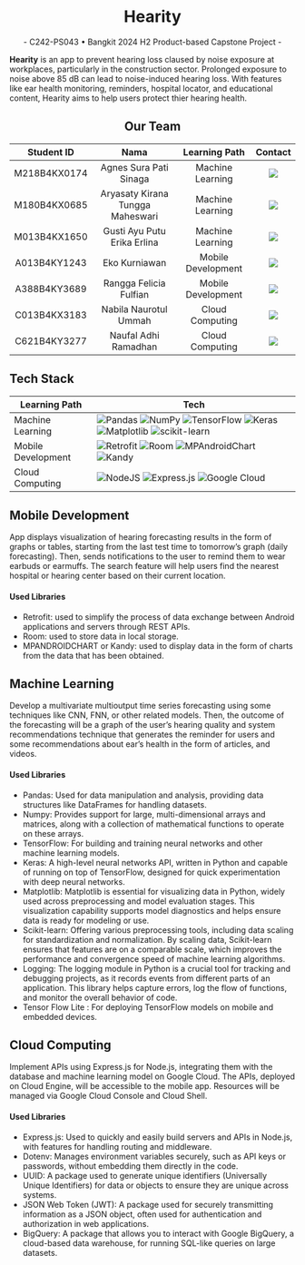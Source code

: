 <h1 align="center">Hearity</h1>

<p align="center"> -  C242-PS043   •   Bangkit 2024 H2 Product-based Capstone Project  - </p>

<strong>Hearity</strong> is an app to prevent hearing loss claused by noise exposure at workplaces, particularly in the construction sector. Prolonged exposure to noise above 85 dB can lead to noise-induced hearing loss. With features like ear health monitoring, reminders, hospital locator, and educational content, Hearity aims to help users protect thier hearing health.


<div align="center">
  
  ## Our Team
  
  |  Student ID  |               Nama               |   Learning Path    |                                                                                            Contact                                                                                            |
  | :----------: | :------------------------------: | :----------------: | :-------------------------------------------------------------------------------------------------------------------------------------------------------------------------------------------: |
  | M218B4KX0174 |      Agnes Sura Pati Sinaga      |  Machine Learning  |        <a href="https://www.linkedin.com/in/agnes-sura-pati-sinaga/"><img src="https://img.shields.io/badge/LinkedIn-0077B5?style=for-the-badge&logo=linkedin&logoColor=white" /></a>         |
  | M180B4KX0685 | Aryasaty Kirana Tungga Maheswari |  Machine Learning  |            <a href="https://www.linkedin.com/in/aryasatykirana/"><img src="https://img.shields.io/badge/LinkedIn-0077B5?style=for-the-badge&logo=linkedin&logoColor=white" /></a>             |
  | M013B4KX1650 |   Gusti Ayu Putu Erika Erlina    |  Machine Learning  | <a href="https://www.linkedin.com/in/gusti-ayu-putu-erika-erlina-2105a5219/"><img src="https://img.shields.io/badge/LinkedIn-0077B5?style=for-the-badge&logo=linkedin&logoColor=white" /></a> |
  | A013B4KY1243 |          Eko Kurniawan           | Mobile Development |              <a href="https://www.linkedin.com/in/eko-kurnia/"><img src="https://img.shields.io/badge/LinkedIn-0077B5?style=for-the-badge&logo=linkedin&logoColor=white" /></a>               |
  | A388B4KY3689 |      Rangga Felicia Fulfian      | Mobile Development |         <a href="https://www.linkedin.com/in/ranggafeliciafulfian/"><img src="https://img.shields.io/badge/LinkedIn-0077B5?style=for-the-badge&logo=linkedin&logoColor=white" /></a>          |
  | C013B4KX3183 |      Nabila Naurotul Ummah       |  Cloud Computing   |       <a href="https://www.linkedin.com/in/nabila-naurotul-338558284/"><img src="https://img.shields.io/badge/LinkedIn-0077B5?style=for-the-badge&logo=linkedin&logoColor=white" /></a>       |
  | C621B4KY3277 |       Naufal Adhi Ramadhan       |  Cloud Computing   |            <a href="https://linkedin.com/in/naufaladhiramadhan/"><img src="https://img.shields.io/badge/LinkedIn-0077B5?style=for-the-badge&logo=linkedin&logoColor=white" /></a>             |
</div>

## Tech Stack

| Learning Path      | Tech                                                                                                                                                                                                                                                                                                                                                                                                                                                                                                                                                                                                                                                                                                               |
| ------------------ | ------------------------------------------------------------------------------------------------------------------------------------------------------------------------------------------------------------------------------------------------------------------------------------------------------------------------------------------------------------------------------------------------------------------------------------------------------------------------------------------------------------------------------------------------------------------------------------------------------------------------------------------------------------------------------------------------------------------ |
| Machine Learning   | ![Pandas](https://img.shields.io/badge/pandas-%23150458.svg?style=for-the-badge&logo=pandas&logoColor=white) ![NumPy](https://img.shields.io/badge/numpy-%23013243.svg?style=for-the-badge&logo=numpy&logoColor=white) ![TensorFlow](https://img.shields.io/badge/TensorFlow-%23FF6F00.svg?style=for-the-badge&logo=TensorFlow&logoColor=white) ![Keras](https://img.shields.io/badge/Keras-%23D00000.svg?style=for-the-badge&logo=Keras&logoColor=white) ![Matplotlib](https://img.shields.io/badge/Matplotlib-%23ffffff.svg?style=for-the-badge&logo=Matplotlib&logoColor=black) ![scikit-learn](https://img.shields.io/badge/scikit--learn-%23F7931E.svg?style=for-the-badge&logo=scikit-learn&logoColor=white) |
| Mobile Development | ![Retrofit](https://img.shields.io/badge/Retrofit-%23ffffff.svg?style=for-the-badge&logo=Matplotlib&logoColor=black) ![Room](https://img.shields.io/badge/Room-3DDB86?style=for-the-badge&logo=android&logoColor=white) ![MPAndroidChart](https://img.shields.io/badge/MPAndroidChart-%23ffffff.svg?style=for-the-badge&logo=Matplotlib&logoColor=black) ![Kandy](https://img.shields.io/badge/Kandy-%23404d59.svg?style=for-the-badge&logoColor=%2361DAFB)                                                                                                                                                                                                                                                        |
| Cloud Computing    | ![NodeJS](https://img.shields.io/badge/node.js-6DA55F?style=for-the-badge&logo=node.js&logoColor=white) ![Express.js](https://img.shields.io/badge/express.js-%23404d59.svg?style=for-the-badge&logo=express&logoColor=%2361DAFB) ![Google Cloud](https://img.shields.io/badge/GoogleCloud-%234285F4.svg?style=for-the-badge&logo=google-cloud&logoColor=white)                                                                                                                                                                                                                                                                                                                                                    |

## Mobile Development

App displays visualization of hearing forecasting results in the form of graphs or tables, starting from the last test time to tomorrow’s graph (daily forecasting). Then, sends notifications to the user to remind them to wear earbuds or earmuffs.
The search feature will help users find the nearest hospital or hearing center based on their current location.

#### Used Libraries

- Retrofit: used to simplify the process of data exchange between Android applications and servers through REST APIs.
- Room: used to store data in local storage.
- MPANDROIDCHART or Kandy: used to display data in the form of charts from the data that has been obtained.

## Machine Learning

Develop a multivariate multioutput time series forecasting using some techniques like CNN, FNN, or other related models. Then, the outcome of the forecasting will be a graph of the user’s hearing quality and system recommendations technique that generates the reminder for users and some recommendations about ear’s health in the form of articles, and videos.

#### Used Libraries

- Pandas: Used for data manipulation and analysis, providing data structures like DataFrames for handling datasets.
- Numpy: Provides support for large, multi-dimensional arrays and matrices, along with a collection of mathematical functions to operate on these arrays.
- TensorFlow: For building and training neural networks and other machine learning models.
- Keras: A high-level neural networks API, written in Python and capable of running on top of TensorFlow, designed for quick experimentation with deep neural networks.
- Matplotlib: Matplotlib is essential for visualizing data in Python, widely used across preprocessing and model evaluation stages. This visualization capability supports model diagnostics and helps ensure data is ready for modeling or use.
- Scikit-learn: Offering various preprocessing tools, including data scaling for standardization and normalization. By scaling data, Scikit-learn ensures that features are on a comparable scale, which improves the performance and convergence speed of machine learning algorithms.
- Logging: The logging module in Python is a crucial tool for tracking and debugging projects, as it records events from different parts of an application. This library helps capture errors, log the flow of functions, and monitor the overall behavior of code.
- Tensor Flow Lite : For deploying TensorFlow models on mobile and embedded devices.

## Cloud Computing

Implement APIs using Express.js for Node.js, integrating them with the database and machine learning model on Google Cloud. The APIs, deployed on Cloud Engine, will be accessible to the mobile app. Resources will be managed via Google Cloud Console and Cloud Shell.

#### Used Libraries

- Express.js: Used to quickly and easily build servers and APIs in Node.js, with features for handling routing and middleware.
- Dotenv: Manages environment variables securely, such as API keys or passwords, without embedding them directly in the code.
- UUID: A package used to generate unique identifiers (Universally Unique Identifiers) for data or objects to ensure they are unique across systems.
- JSON Web Token (JWT): A package used for securely transmitting information as a JSON object, often used for authentication and authorization in web applications.
- BigQuery: A package that allows you to interact with Google BigQuery, a cloud-based data warehouse, for running SQL-like queries on large datasets.
